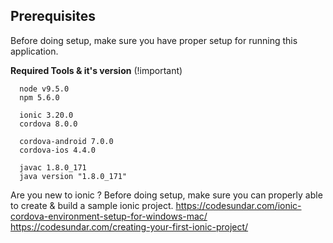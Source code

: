 ## Prerequisites

Before doing setup, make sure you have proper setup for running this application.

**Required Tools & it's version** (!important)

```
  node v9.5.0
  npm 5.6.0

  ionic 3.20.0
  cordova 8.0.0

  cordova-android 7.0.0
  cordova-ios 4.4.0

  javac 1.8.0_171
  java version "1.8.0_171"
```

Are you new to ionic ?
Before doing setup, make sure you can properly able to create & build a sample ionic project.
  https://codesundar.com/ionic-cordova-environment-setup-for-windows-mac/
  https://codesundar.com/creating-your-first-ionic-project/
